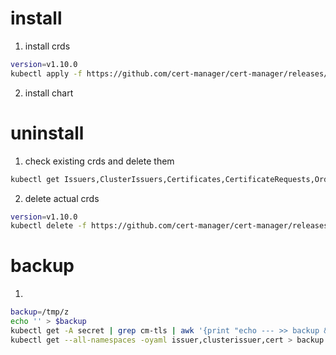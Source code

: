 # install

1. install crds

```bash
version=v1.10.0
kubectl apply -f https://github.com/cert-manager/cert-manager/releases/download/${version}/cert-manager.crds.yaml
```
2. install chart

# uninstall

1. check existing crds and delete them

```bash
kubectl get Issuers,ClusterIssuers,Certificates,CertificateRequests,Orders,Challenges --all-namespaces
```

2. delete actual crds

```bash
version=v1.10.0 
kubectl delete -f https://github.com/cert-manager/cert-manager/releases/download/${version}/cert-manager.crds.yaml
```

# backup

1. 
```bash
backup=/tmp/z
echo '' > $backup
kubectl get -A secret | grep cm-tls | awk '{print "echo --- >> backup && kubectl get -o yaml -n "$1" secret/"$2" >> backup"}' | sed "s;backup;$backup;g" | xargs -tn1 -d'\n' bash -c
kubectl get --all-namespaces -oyaml issuer,clusterissuer,cert > backup.yaml
```

